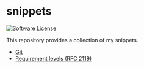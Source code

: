 # snippets

[![Software License](https://img.shields.io/badge/license-MIT-green.svg)](LICENSE)

This repository provides a collection of my snippets.

* [Git](git.md)
* [Requirement levels (RFC 2119)](requirement-levels-rfc-2119.md)
